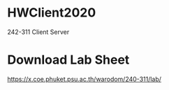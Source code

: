 # HWClient2020
242-311 Client Server
# Download Lab Sheet
https://x.coe.phuket.psu.ac.th/warodom/240-311/lab/
